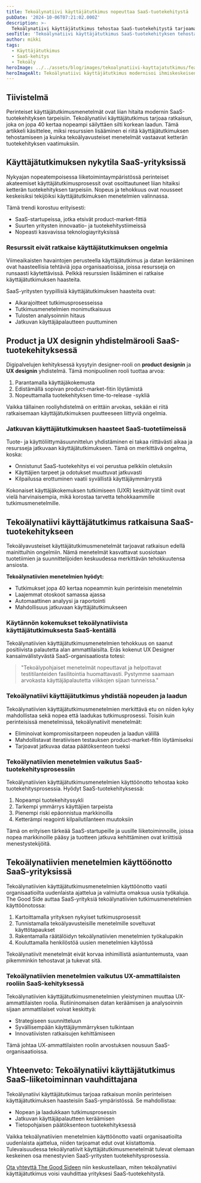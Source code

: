 ```yaml
---
title: Tekoälynatiivi käyttäjätutkimus nopeuttaa SaaS-tuotekehitystä
pubDate: '2024-10-06T07:21:02.000Z'
description: >-
  Tekoälynatiivi käyttäjätutkimus tehostaa SaaS-tuotekehitystä tarjoamalla jopa 40 kertaa nopeampia tutkimusprosesseja ilman laatukompromisseja. Tämä moderni lähestymistapa tukee ketterää kehitystä ja nopeampaa päätöksentekoa.
seoTitle: 'Tekoälynatiivi käyttäjätutkimus SaaS-tuotekehityksen tehostajana'
author: mikki
tags:
  - Käyttäjätutkimus
  - SaaS-kehitys
  - Tekoäly
heroImage: ../../assets/blog/images/tekoalynatiivi-kayttajatutkimus/featured.webp
heroImageAlt: Tekoälynatiivi käyttäjätutkimus modernisoi ihmiskeskeisen muotoilun
---
```


## Tiivistelmä

Perinteiset käyttäjätutkimusmenetelmät ovat liian hitaita modernin SaaS-tuotekehityksen tarpeisiin. Tekoälynatiivi käyttäjätutkimus tarjoaa ratkaisun, joka on jopa 40 kertaa nopeampi säilyttäen silti korkean laadun. Tämä artikkeli käsittelee, miksi resurssien lisääminen ei riitä käyttäjätutkimuksen tehostamiseen ja kuinka tekoälyavusteiset menetelmät vastaavat ketterän tuotekehityksen vaatimuksiin.

## Käyttäjätutkimuksen nykytila SaaS-yrityksissä

Nykyajan nopeatempoisessa liiketoimintaympäristössä perinteiset akateemiset käyttäjätutkimusprosessit ovat osoittautuneet liian hitaiksi ketterän tuotekehityksen tarpeisiin. Nopeus ja tehokkuus ovat nousseet keskeisiksi tekijöiksi käyttäjätutkimuksen menetelmien valinnassa.

Tämä trendi korostuu erityisesti:

* SaaS-startupeissa, jotka etsivät product-market-fittiä
* Suurten yritysten innovaatio- ja tuotekehitystiimeissä
* Nopeasti kasvavissa teknologiayrityksissä

### Resurssit eivät ratkaise käyttäjätutkimuksen ongelmia

Viimeaikaisten havaintojen perusteella käyttäjätutkimus ja datan kerääminen ovat haasteellisia tehtäviä jopa organisaatioissa, joissa resursseja on runsaasti käytettävissä. Pelkkä resurssien lisääminen ei ratkaise käyttäjätutkimuksen haasteita.

SaaS-yritysten tyypillisiä käyttäjätutkimuksen haasteita ovat:

* Aikarajoitteet tutkimusprosesseissa
* Tutkimusmenetelmien monimutkaisuus
* Tulosten analysoinnin hitaus
* Jatkuvan käyttäjäpalautteen puuttuminen

## Product ja UX designin yhdistelmärooli SaaS-tuotekehityksessä

Digipalvelujen kehityksessä kysytyin designer-rooli on **product designin** ja **UX designin** yhdistelmä. Tämä monipuolinen rooli tuottaa arvoa:

1. Parantamalla käyttäjäkokemusta
2. Edistämällä sopivan product-market-fitin löytämistä
3. Nopeuttamalla tuotekehityksen time-to-release -sykliä

Vaikka tällainen rooliyhdistelmä on erittäin arvokas, sekään ei riitä ratkaisemaan käyttäjätutkimuksen puutteeseen liittyviä ongelmia.

### Jatkuvan käyttäjätutkimuksen haasteet SaaS-tuotetiimeissä

Tuote- ja käyttöliittymäsuunnittelun yhdistäminen ei takaa riittävästi aikaa ja resursseja jatkuvaan käyttäjätutkimukseen. Tämä on merkittävä ongelma, koska:

* Onnistunut SaaS-tuotekehitys ei voi perustua pelkkiin oletuksiin
* Käyttäjien tarpeet ja odotukset muuttuvat jatkuvasti
* Kilpailussa erottuminen vaatii syvällistä käyttäjäymmärrystä

Kokonaiset käyttäjäkokemuksen tutkimiseen (UXR) keskittyvät tiimit ovat vielä harvinaisempia, mikä korostaa tarvetta tehokkaammille tutkimusmenetelmille.

## Tekoälynatiivi käyttäjätutkimus ratkaisuna SaaS-tuotekehitykseen

Tekoälyavusteiset käyttäjätutkimusmenetelmät tarjoavat ratkaisun edellä mainittuihin ongelmiin. Nämä menetelmät kasvattavat suosiotaan tuotetiimien ja suunnittelijoiden keskuudessa merkittävän tehokkuutensa ansiosta.

**Tekoälynatiivien menetelmien hyödyt:**

* Tutkimukset jopa 40 kertaa nopeammin kuin perinteisin menetelmin
* Laajemmat otoskoot samassa ajassa
* Automaattinen analyysi ja raportointi
* Mahdollisuus jatkuvaan käyttäjätutkimukseen

### Käytännön kokemukset tekoälynatiivista käyttäjätutkimuksesta SaaS-kentällä

Tekoälynatiivien käyttäjätutkimusmenetelmien tehokkuus on saanut positiivista palautetta alan ammattilaisilta. Eräs kokenut UX Designer kansainvälistyvästä SaaS-organisaatiosta totesi:

> "Tekoälypohjaiset menetelmät nopeuttavat ja helpottavat testitilanteiden fasilitointia huomattavasti. Pystymme saamaan arvokasta käyttäjäpalautetta viikkojen sijaan tunneissa."

### Tekoälynatiivi käyttäjätutkimus yhdistää nopeuden ja laadun

Tekoälynatiivien käyttäjätutkimusmenetelmien merkittävä etu on niiden kyky mahdollistaa sekä nopea että laadukas tutkimusprosessi. Toisin kuin perinteisissä menetelmissä, tekoälynatiivit menetelmät:

* Eliminoivat kompromissitarpeen nopeuden ja laadun välillä
* Mahdollistavat iteratiivisen testauksen product-market-fitin löytämiseksi
* Tarjoavat jatkuvaa dataa päätöksenteon tueksi

### Tekoälynatiivien menetelmien vaikutus SaaS-tuotekehitysprosessiin

Tekoälynatiivien käyttäjätutkimusmenetelmien käyttöönotto tehostaa koko tuotekehitysprosessia. Hyödyt SaaS-tuotekehityksessä:

1. Nopeampi tuotekehityssykli
2. Tarkempi ymmärrys käyttäjien tarpeista
3. Pienempi riski epäonnistua markkinoilla
4. Ketterämpi reagointi kilpailutilanteen muutoksiin

Tämä on erityisen tärkeää SaaS-startupeille ja uusille liiketoiminnoille, joissa nopea markkinoille pääsy ja tuotteen jatkuva kehittäminen ovat kriittisiä menestystekijöitä.

## Tekoälynatiivien menetelmien käyttöönotto SaaS-yrityksissä

Tekoälynatiivien käyttäjätutkimusmenetelmien käyttöönotto vaatii organisaatioilta uudenlaista ajattelua ja valmiutta omaksua uusia työkaluja. The Good Side auttaa SaaS-yrityksiä tekoälynatiivien tutkimusmenetelmien käyttöönotossa:

1. Kartoittamalla yrityksen nykyiset tutkimusprosessit
2. Tunnistamalla tekoälyavusteisille menetelmille soveltuvat käyttötapaukset
3. Rakentamalla räätälöidyn tekoälynatiivien menetelmien työkalupakin
4. Kouluttamalla henkilöstöä uusien menetelmien käytössä

Tekoälynatiivit menetelmät eivät korvaa inhimillistä asiantuntemusta, vaan pikemminkin tehostavat ja tukevat sitä.

### Tekoälynatiivien menetelmien vaikutus UX-ammattilaisten rooliin SaaS-kehityksessä

Tekoälynatiivien käyttäjätutkimusmenetelmien yleistyminen muuttaa UX-ammattilaisten roolia. Rutiininomaisen datan keräämisen ja analysoinnin sijaan ammattilaiset voivat keskittyä:

* Strategiseen suunnitteluun
* Syvällisempään käyttäjäymmärryksen tulkintaan
* Innovatiivisten ratkaisujen kehittämiseen

Tämä johtaa UX-ammattilaisten roolin arvostuksen nousuun SaaS-organisaatioissa.

## Yhteenveto: Tekoälynatiivi käyttäjätutkimus SaaS-liiketoiminnan vauhdittajana

Tekoälynatiivi käyttäjätutkimus tarjoaa ratkaisun moniin perinteisen käyttäjätutkimuksen haasteisiin SaaS-ympäristössä. Se mahdollistaa:

* Nopean ja laadukkaan tutkimusprosessin
* Jatkuvan käyttäjäpalautteen keräämisen
* Tietopohjaisen päätöksenteon tuotekehityksessä

Vaikka tekoälynatiivien menetelmien käyttöönotto vaatii organisaatioilta uudenlaista ajattelua, niiden tarjoamat edut ovat kiistattomia. Tulevaisuudessa tekoälynatiivit käyttäjätutkimusmenetelmät tulevat olemaan keskeinen osa menestyvien SaaS-yritysten tuotekehitysprosessia.

[Ota yhteyttä The Good Sideen](/contact) niin keskustellaan, miten tekoälynatiivi käyttäjätutkimus voisi vauhdittaa yrityksesi SaaS-tuotekehitystä.